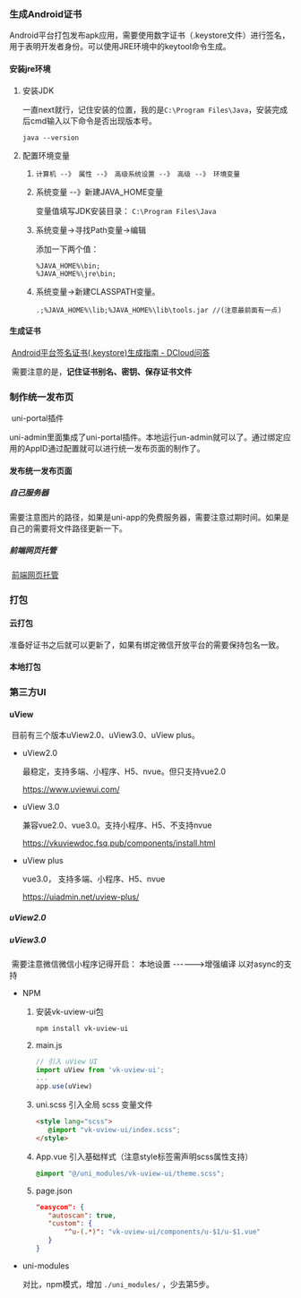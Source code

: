 ### 生成Android证书

​	Android平台打包发布apk应用，需要使用数字证书（.keystore文件）进行签名，用于表明开发者身份。可以使用JRE环境中的keytool命令生成。

#### 安装jre环境

1. 安装JDK

   一直next就行，记住安装的位置，我的是`C:\Program Files\Java`，安装完成后cmd输入以下命令是否出现版本号。

   ```
   java --version
   ```

2. 配置环境变量

   1.   `计算机 --》 属性 --》 高级系统设置 --》 高级 --》 环境变量`	

   2. 系统变量  --》新建JAVA_HOME变量

      变量值填写JDK安装目录： `C:\Program Files\Java`

   3. 系统变量→寻找Path变量→编辑

      添加一下两个值：

      ```
      %JAVA_HOME%\bin;
      %JAVA_HOME%\jre\bin;
      ```

   4. 系统变量→新建CLASSPATH变量。

      ```
      .;%JAVA_HOME%\lib;%JAVA_HOME%\lib\tools.jar //(注意最前面有一点)
      ```

#### 生成证书

​	[Android平台签名证书(.keystore)生成指南 - DCloud问答](https://ask.dcloud.net.cn/article/35777)

​	需要注意的是，**记住证书别名、密钥、保存证书文件**

### 制作统一发布页

​	uni-portal插件

​	uni-admin里面集成了uni-portal插件。本地运行un-admin就可以了。通过绑定应用的AppID通过配置就可以进行统一发布页面的制作了。

#### 发布统一发布页面

##### 自己服务器

​	需要注意图片的路径，如果是uni-app的免费服务器，需要注意过期时间。如果是自己的需要将文件路径更新一下。

##### 前端网页托管

​	[前端网页托管](https://uniapp.dcloud.net.cn/uniCloud/hosting.html)

### 打包

#### 云打包

​	准备好证书之后就可以更新了，如果有绑定微信开放平台的需要保持包名一致。

#### 本地打包

### 第三方UI

#### uView

​	目前有三个版本uView2.0、uView3.0、uView plus。

- uView2.0 

  最稳定，支持多端、小程序、H5、nvue。但只支持vue2.0

  https://www.uviewui.com/

- uView 3.0

  兼容vue2.0、vue3.0。支持小程序、H5、不支持nvue

  https://vkuviewdoc.fsq.pub/components/install.html

- uView plus

  vue3.0， 支持多端、小程序、H5、nvue

  https://uiadmin.net/uview-plus/

##### uView2.0

##### uView3.0

​		需要注意微信微信小程序记得开启： 本地设置 ------>增强编译	以对async的支持

- NPM

  1. 安装vk-uview-ui包

     ```
     npm install vk-uview-ui
     ```

  2. main.js

     ```js
     // 引入 uView UI
     import uView from 'vk-uview-ui';
     ...
     app.use(uView)
     ```

  3. uni.scss 引入全局 scss 变量文件 

     ```html
     <style lang="scss">
     	@import "vk-uview-ui/index.scss";
     </style>
     ```

  4. App.vue 引入基础样式（注意style标签需声明scss属性支持） 

     ```css
     @import "@/uni_modules/vk-uview-ui/theme.scss";
     ```

  5. page.json

     ```json
     "easycom": {
     	"autoscan": true,
     	"custom": {
     		"^u-(.*)": "vk-uview-ui/components/u-$1/u-$1.vue"
     	}
     }
     ```

- uni-modules

  对比，npm模式，增加  `./uni_modules/` ，少去第5步。



